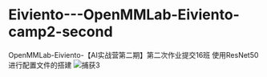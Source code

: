 # Eiviento---OpenMMLab-Eiviento-camp2-second
OpenMMLab-Eiviento-【AI实战营第二期】第二次作业提交16班
使用ResNet50进行配置文件的搭建
![捕获3](https://github.com/Eiviento/Eiviento---OpenMMLab-Eiviento-camp2-second/assets/115340566/4d4314bf-ef4a-49f7-bef2-038cd73855cf)
